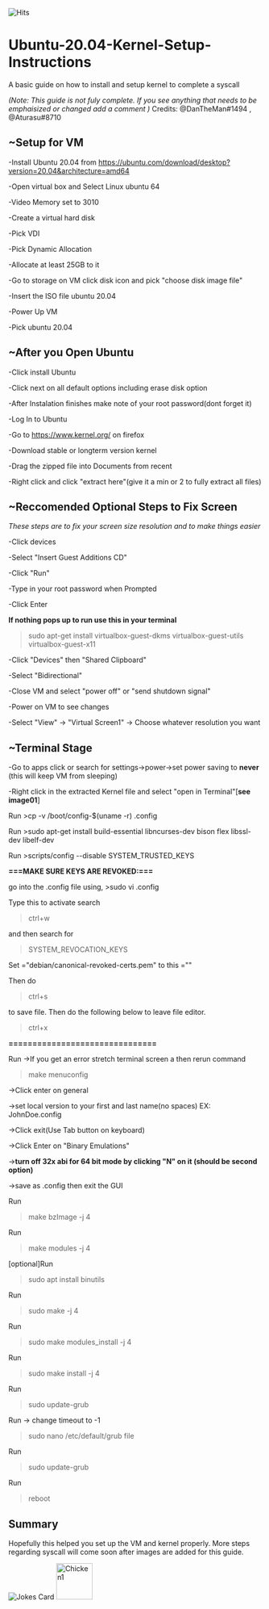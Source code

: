 ![Hits](https://hitcounter.pythonanywhere.com/count/tag.svg?url=https://github.com/TPseudoSyntax/Python)
# Ubuntu-20.04-Kernel-Setup-Instructions 
A basic guide on how to install and setup kernel to complete a syscall

*(Note: This guide is not fuly complete. If you see anything that needs to be emphaisized or changed add a comment )*
Credits: @DanTheMan#1494 , @Aturasu#8710 

## **~Setup for VM**
-Install Ubuntu 20.04 from https://ubuntu.com/download/desktop?version=20.04&architecture=amd64

-Open virtual box and Select Linux ubuntu 64

-Video Memory set to 3010

-Create a virtual hard disk

-Pick VDI

-Pick Dynamic Allocation

-Allocate at least 25GB to it

-Go to storage on VM click disk icon and pick "choose disk image file"

-Insert the ISO file ubuntu 20.04

-Power Up VM

-Pick ubuntu 20.04


## **~After you Open Ubuntu**
-Click install Ubuntu

-Click next on all default options including erase disk option

-After Instalation finishes make note of your root password(dont forget it)

-Log In to Ubuntu

-Go to https://www.kernel.org/ on firefox

-Download stable or longterm version kernel

-Drag the zipped file into Documents from recent

-Right click and click "extract here"(give it a min or 2 to fully extract all files)


## **~Reccomended Optional Steps to Fix Screen**
*These steps are to fix your screen size resolution and to make things easier*

-Click devices 

-Select "Insert Guest Additions CD"

-Click "Run"

-Type in your root password when Prompted

-Click Enter

**If nothing pops up to run use this in your terminal**
>sudo apt-get install virtualbox-guest-dkms virtualbox-guest-utils virtualbox-guest-x11



-Click "Devices" then "Shared Clipboard"

-Select "Bidirectional"

-Close VM and select "power off" or "send shutdown signal"

-Power on VM to see changes

-Select "View" -> "Virtual Screen1" -> Choose whatever resolution you want


## **~Terminal Stage**
-Go to apps click or search for settings->power->set power saving to __never__ (this will keep VM from sleeping)

-Right click in the extracted Kernel file and select "open in Terminal"[**see image01**]

Run >cp -v /boot/config-$(uname -r) .config

Run >sudo apt-get install build-essential libncurses-dev bison flex libssl-dev libelf-dev

Run >scripts/config --disable SYSTEM_TRUSTED_KEYS

**===MAKE SURE KEYS ARE REVOKED:===** 

go into the .config file using, >sudo vi .config 

Type this to activate search 

>ctrl+w 

and then search for 

>SYSTEM_REVOCATION_KEYS 

Set ="debian/canonical-revoked-certs.pem" to this =""

Then do 

>ctrl+s

to save file. Then do the following below to leave file editor.

>ctrl+x



**===============================**

Run ->If you get an error stretch terminal screen a then rerun command 

>make menuconfig

   ->Click enter on general
   
   ->set local version to your first and last name(no spaces) EX: JohnDoe.config
   
   ->Click exit(Use Tab button on keyboard)
   
   ->Click Enter on "Binary Emulations"
   
   ->__turn off 32x abi for 64 bit mode by clicking "N" on it (should be second option)__
   
   ->save as .config then exit the GUI
   


Run 

>make bzImage -j 4

Run 
>make modules -j 4

[optional]Run
>sudo apt install binutils

Run 
>sudo make -j 4

Run
>sudo make modules_install -j 4

Run
>sudo make install -j 4 

Run
>sudo update-grub

Run -> change timeout to -1
>sudo nano /etc/default/grub file

Run
>sudo update-grub

Run
>reboot


## **Summary**

Hopefully this helped you set up the VM and kernel properly. More steps regarding syscall will come soon after images are added for this guide. 


![Jokes Card](https://readme-jokes.vercel.app/api)
<img width="72" alt="Chicken1" src="https://user-images.githubusercontent.com/43308680/132917546-e46cdfeb-0f53-4868-af4c-9c3a0742a332.PNG"> 
